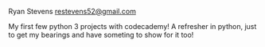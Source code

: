 Ryan Stevens
restevens52@gmail.com

My first few python 3 projects with codecademy! A refresher in python, just to get my bearings and have someting to show for it too! 
